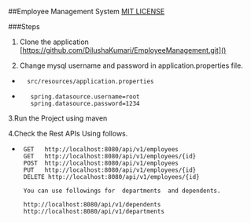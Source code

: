 
##Employee Management System 
[MIT LICENSE](LICENSE)


###Steps  
1.  Clone the application
    [https://github.com/DilushaKumari/EmployeeManagement.git]()

2.  Change mysql username and password in application.properties file.
   *       src/resources/application.properties
   *        spring.datasource.username=root
            spring.datasource.password=1234
    
3.Run the Project using maven

4.Check the Rest APIs Using follows.
*      GET   http://localhost:8080/api/v1/employees
       GET   http://localhost:8080/api/v1/employees/{id}
       POST  http://localhost:8080/api/v1/employees
       PUT   http://localhost:8080/api/v1/employees/{id}
       DELETE http://localhost:8080/api/v1/employees/{id}
       
       You can use followings for  departments  and dependents.
       
       http://localhost:8080/api/v1/dependents
       http://localhost:8080/api/v1/departments



 
 
    


